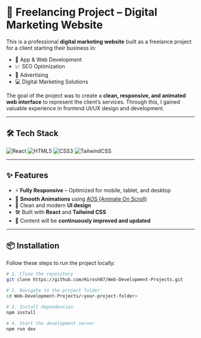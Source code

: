 # 🚀 Freelancing Project – Digital Marketing Website

This is a professional **digital marketing website** built as a freelance project for a client starting their business in:

- 📱 App & Web Development  
- 📈 SEO Optimization  
- 📢 Advertising  
- 💻 Digital Marketing Solutions  

The goal of the project was to create a **clean, responsive, and animated web interface** to represent the client’s services. Through this, I gained valuable experience in frontend UI/UX design and development.

---

## 🛠️ Tech Stack

![React](https://img.shields.io/badge/React-20232A?style=flat&logo=react&logoColor=61DAFB)
![HTML5](https://img.shields.io/badge/HTML5-E34F26?style=flat&logo=html5&logoColor=white)
![CSS3](https://img.shields.io/badge/CSS3-1572B6?style=flat&logo=css3&logoColor=white)
![TailwindCSS](https://img.shields.io/badge/TailwindCSS-38B2AC?style=flat&logo=tailwind-css&logoColor=white)

---

## ✨ Features

- ⚡ **Fully Responsive** – Optimized for mobile, tablet, and desktop
- 🎯 **Smooth Animations** using [AOS (Animate On Scroll)](https://michalsnik.github.io/aos/)
- 🎨 Clean and modern **UI design**
- 🛠️ Built with **React** and **Tailwind CSS**
- 📝 Content will be **continuously improved and updated**

---

## 📦 Installation

Follow these steps to run the project locally:

```bash
# 1. Clone the repository
git clone https://github.com/Hirosh07/Web-Development-Projects.git

# 2. Navigate to the project folder
cd Web-Development-Projects/<your-project-folder>

# 3. Install dependencies
npm install

# 4. Start the development server
npm run dev


